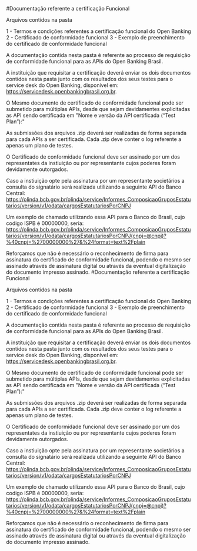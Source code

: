 #Documentação referente a certificação Funcional

Arquivos contidos na pasta

1 - Termos e condições referentes a certificação funcional do Open Banking
2 - Certificado de conformidade funcional
3 - Exemplo de preenchimento do certificado de conformidade funcional

A documentação contida nesta pasta é referente ao processo de requisição de conformidade funcional para as APIs do Open Banking Brasil.

A instituição que requisitar a certificação deverá enviar os dois documentos contidos nesta pasta junto com os resultados dos seus testes para o service desk do Open Banking, disponível em: https://servicedesk.openbankingbrasil.org.br.

O Mesmo documento de certificado de conformidade funcional pode ser submetido para múltiplas APIs, desde que sejam devidamentes explicitadas as API sendo certificada em "Nome e versão da API certificada (“Test Plan”):"  

As submissões dos arquivos .zip deverá ser realizadas de forma separada para cada APIs a ser certificada. Cada .zip deve conter o log referente a apenas um plano de testes. 

O Certificado de conformidade funcional deve ser assinado por um dos representates da instiuição ou por representante cujos poderes foram devidamente outorgados.

Caso a instiuição opte pela assinatura por um representante societários a consulta do signatário será realizada utilizando a seguinte API do Banco Central:
https://olinda.bcb.gov.br/olinda/service/Informes_ComposicaoGruposEstatutarios/version/v1/odata/cargosEstatutariosPorCNPJ

Um exemplo de chamado utilizando essa API para o Banco do Brasil, cujo codigo ISPB é 00000000, seria:
https://olinda.bcb.gov.br/olinda/service/Informes_ComposicaoGruposEstatutarios/version/v1/odata/cargosEstatutariosPorCNPJ(cnpj=@cnpj)?%40cnpj=%2700000000%27&%24format=text%2Fplain

Reforçamos que não é necessário o reconhecimento de firma para assinatura do certificado de conformidade funcional, podendo o mesmo ser assinado através de assinatura digital ou através da eventual digitalização do documento impresso assinado.
#Documentação referente a certificação Funcional

Arquivos contidos na pasta

1 - Termos e condições referentes a certificação funcional do Open Banking
2 - Certificado de conformidade funcional
3 - Exemplo de preenchimento do certificado de conformidade funcional

A documentação contida nesta pasta é referente ao processo de requisição de conformidade funcional para as APIs do Open Banking Brasil.

A instituição que requisitar a certificação deverá enviar os dois documentos contidos nesta pasta junto com os resultados dos seus testes para o service desk do Open Banking, disponível em: https://servicedesk.openbankingbrasil.org.br.

O Mesmo documento de certificado de conformidade funcional pode ser submetido para múltiplas APIs, desde que sejam devidamentes explicitadas as API sendo certificada em "Nome e versão da API certificada (“Test Plan”):"  

As submissões dos arquivos .zip deverá ser realizadas de forma separada para cada APIs a ser certificada. Cada .zip deve conter o log referente a apenas um plano de testes. 

O Certificado de conformidade funcional deve ser assinado por um dos representates da instiuição ou por representante cujos poderes foram devidamente outorgados.

Caso a instiuição opte pela assinatura por um representante societários a consulta do signatário será realizada utilizando a seguinte API do Banco Central:
https://olinda.bcb.gov.br/olinda/service/Informes_ComposicaoGruposEstatutarios/version/v1/odata/cargosEstatutariosPorCNPJ

Um exemplo de chamado utilizando essa API para o Banco do Brasil, cujo codigo ISPB é 00000000, seria:
https://olinda.bcb.gov.br/olinda/service/Informes_ComposicaoGruposEstatutarios/version/v1/odata/cargosEstatutariosPorCNPJ(cnpj=@cnpj)?%40cnpj=%2700000000%27&%24format=text%2Fplain

Reforçamos que não é necessário o reconhecimento de firma para assinatura do certificado de conformidade funcional, podendo o mesmo ser assinado através de assinatura digital ou através da eventual digitalização do documento impresso assinado.
